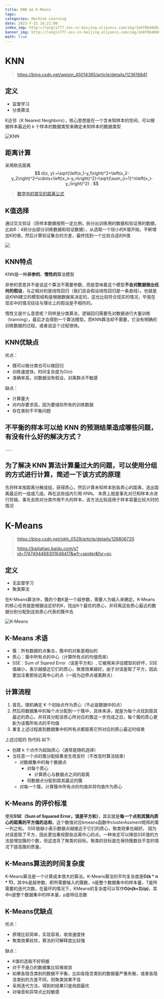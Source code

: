 ```yaml
---
title: KNN && K-Means
tags: 
categories: Machine Learning
date: 2023-7-31 16:21:00
index_img: http://longls777.oss-cn-beijing.aliyuncs.com/img/2e8f0b40d620567740baafce9893b4de.png
banner_img: http://longls777.oss-cn-beijing.aliyuncs.com/img/2e8f0b40d620567740baafce9893b4de.png
math: true
---
```




# KNN

> https://blog.csdn.net/weixin_45014385/article/details/123618841



## 定义

- 监督学习
- 分类算法

K近邻（K Nearest Neighbors），核心思想是在一个含未知样本的空间，可以根据样本最近的 k 个样本的数据类型来确定未知样本的数据类型

![KNN](http://longls777.oss-cn-beijing.aliyuncs.com/img/image-20230731183008537.png)



## 距离计算

采用欧氏距离
$$
d(x, y):=\sqrt{\left(x_1-y_1\right)^2+\left(x_2-y_2\right)^2+\cdots+\left(x_n-y_n\right)^2}=\sqrt{\sum_{i=1}^n\left(x_i-y_i\right)^2} .
$$

> [数学中的常见的距离公式](https://blog.csdn.net/jiangjiang_jian/article/details/77527855)



## K值选择

通过交叉验证（将样本数据按照一定比例，拆分出训练用的数据和验证用的数据，比如6：4拆分出部分训练数据和验证数据），从选取一个较小的K值开始，不断增加K的值，然后计算验证集合的方差，最终找到一个比较合适的K值

![](http://longls777.oss-cn-beijing.aliyuncs.com/img/9fcf1129cfef488a9e97749b75043c99.png)



## KNN特点

KNN是一种**非参的**，**惰性的**算法模型

非参的意思并不是说这个算法不需要参数，而是意味着这个模型**不会对数据做出任何的假设**，与之相对的是线性回归（我们总会假设线性回归是一条直线）。也就是说KNN建立的模型结构是根据数据来决定的，这也比较符合现实的情况，毕竟在现实中的情况往往与理论上的假设是不相符的。

惰性又是什么意思呢？同样是分类算法，逻辑回归需要先对数据进行大量训练（tranning），最后才会得到一个算法模型。而KNN算法却不需要，它没有明确的训练数据的过程，或者说这个过程很快。


## KNN优缺点

优点：

- 既可以做分类也可以做回归
- 训练速度快，时间复杂度为O(n)
- 准确率高，对数据没有假设，对离群点不敏感



缺点：

- 计算量大
- 对内存要求高，因为要储存所有的训练数据
- 存在类别不平衡问题



## 不平衡的样本可以给 KNN 的预测结果造成哪些问题，有没有什么好的解决方式？

......



## 为了解决 KNN 算法计算量过大的问题，可以使用分组的方式进行计算，简述一下该方式的原理

先将样本按距离分解成组，获得质心，然后计算未知样本到各质心的距离，选出距离最近的一组或几组，再在这些组内引用 KNN。 本质上就是事先对已知样本点进行剪辑，事先去除对分类作用不大的样本，该方法比较适用于样本容量比较大时的情况



# K-Means

> https://blog.csdn.net/sikh_0529/article/details/126806720
>
> https://baijiahao.baidu.com/s?id=1747494468301648417&wfr=spider&for=pc



## 定义

- 无监督学习
- 聚类算法

在K-Means算法中，簇的个数K是一个超参数，需要人为输入来确定。K-Means的核心任务就是根据设定好的K，找出K个最优的质心，并将离这些质心最近的数据分别分配到这些质心代表的簇中去

![K-Means](http://longls777.oss-cn-beijing.aliyuncs.com/img/2e8f0b40d620567740baafce9893b4de.png)



## K-Means 术语

- 簇：所有数据的点集合，簇中的对象是相似的
- 质心：簇中所有点的中心（计算所有点的均值而来）
- SSE：Sum of Sqared Error（误差平方和）, 它被用来评估模型的好坏，SSE 值越小，表示越接近它们的质心，聚类效果越好。由于对误差取了平方，因此更加注重那些远离中心的点（一般为边界点或离群点）



## 计算流程

1. 首先，随机确定 K 个初始点作为质心（不必是数据中的点）
2. 然后将数据集中的每个点分配到一个簇中，具体来讲，就是为每个点找到距其最近的质心，并将其分配该质心所对应的簇这一步完成之后，每个簇的质心更新为该簇所有点的平均值
3. 重复上述过程直到数据集中的所有点都距离它所对应的质心最近时结束



上述过程的 伪代码 如下:

- 创建 k 个点作为起始质心（通常是随机选择）
- 当任意一个点的簇分配结果发生改变时（不改变时算法结束）
  - 对数据集中的每个数据点
    - 对每个质心
      - 计算质心与数据点之间的距离
    - 将数据点分配到距其最近的簇
  - 对每一个簇，计算簇中所有点的均值并将均值作为质心



## K-Means 的评价标准

使用**SSE（Sum of Squared Error，误差平方和）**，其实就是**每一个点到其簇内质心的距离的平方值的总和**，这个数值对应kmeans函数中clusterAssment矩阵的第一列之和。 SSE值越小表示数据点越接近于它们的质心，聚类效果也越好。 因为对误差取了平方，因此更加重视那些远离中心的点。一种肯定可以降低SSE值的方法是增加簇的个数，但这违背了聚类的目标。聚类的目标是在保持簇数目不变的情况下提高簇的质量。



## K-Means算法的时间复杂度

K-Means算法是一个计算成本很大的算法。K-Means算法的平均复杂度是**O(k \* n \* T)**，其中k是超参数，即所需要输入的簇数，n是整个数据集中的样本量，T是所需要的迭代次数。在最坏的情况下，KMeans的复杂度可以写作**O(n(k+2)/p)**，其中n是整个数据集中的样本量，p是特征总数



## K-Means优缺点

优点：

- 原理比较简单，实现容易，收敛速度快
- 聚类效果较优，算法的可解释度比较强



缺点：

- K值的选取不好把握
- 对于不是凸的数据集比较难收敛
- 如果各隐含类别的数据不平衡，比如各隐含类别的数据量严重失衡，或者各隐含类别的方差不同，则聚类效果不佳
- 采用迭代方法，得到的结果只是局部最优
- 对噪音和异常点比较敏感

